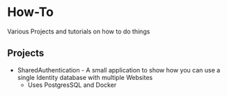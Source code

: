 # How-To
Various Projects and tutorials on how to do things


## Projects

* SharedAuthentication - A small application to show how you can use a single Identity database with multiple Websites
  * Uses PostgresSQL and Docker